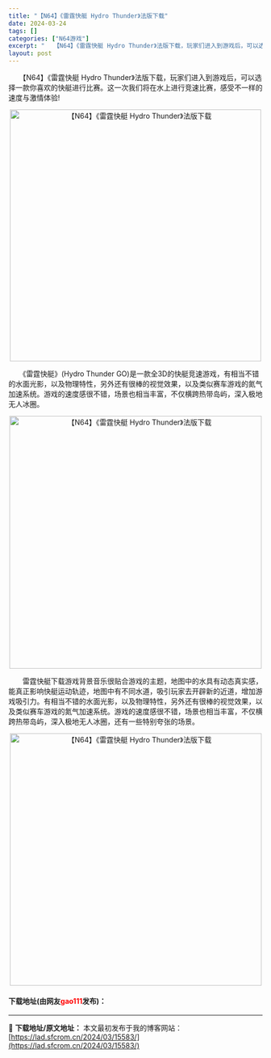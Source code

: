 ```yaml
---
title: "【N64】《雷霆快艇 Hydro Thunder》法版下载"
date: 2024-03-24
tags: []
categories: ["N64游戏"]
excerpt: "　　【N64】《雷霆快艇 Hydro Thunder》法版下载，玩家们进入到游戏后，可以选择一款你喜欢的快艇进行比赛。这一次我们将在水上进行竞速比赛，感受不一样的速度与激情体验! 　　《雷霆快艇》(Hydro Thunder GO)是一款全3D的快艇竞速游戏，有相当不错的水面光影，以及物理特性，另外&hellip;"
layout: post
---
```


 <p>　　【N64】《雷霆快艇 Hydro Thunder》法版下载，玩家们进入到游戏后，可以选择一款你喜欢的快艇进行比赛。这一次我们将在水上进行竞速比赛，感受不一样的速度与激情体验!</p> <p align="center"><img align="" border="0" src="https://lad.sfcrom.cn/wp-content/uploads/2024/03/20240324_66003cb929292.png" width="498" alt="【N64】《雷霆快艇 Hydro Thunder》法版下载" /></p> <p>　　《雷霆快艇》(Hydro Thunder GO)是一款全3D的快艇竞速游戏，有相当不错的水面光影，以及物理特性，另外还有很棒的视觉效果，以及类似赛车游戏的氮气加速系统。游戏的速度感很不错，场景也相当丰富，不仅横跨热带岛屿，深入极地无人冰圈。</p> <p align="center"><img align="" border="0" src="https://lad.sfcrom.cn/wp-content/uploads/2024/03/20240324_66003cba1c950.png" width="500" alt="【N64】《雷霆快艇 Hydro Thunder》法版下载" /></p> <p>　　雷霆快艇下载游戏背景音乐很贴合游戏的主题，地图中的水具有动态真实感，能真正影响快艇运动轨迹，地图中有不同水道，吸引玩家去开辟新的近道，增加游戏吸引力。有相当不错的水面光影，以及物理特性，另外还有很棒的视觉效果，以及类似赛车游戏的氮气加速系统。游戏的速度感很不错，场景也相当丰富，不仅横跨热带岛屿，深入极地无人冰圈，还有一些特别夸张的场景。</p> <p align="center"><img align="" border="0" src="https://lad.sfcrom.cn/wp-content/uploads/2024/03/20240324_66003cbb04b6b.png" width="499" alt="【N64】《雷霆快艇 Hydro Thunder》法版下载" /></p> <p><h4>下载地址(由网友<font color="red">gao111</font>发布)：</h4></p> 

---
📖 **下载地址/原文地址：** 本文最初发布于我的博客网站：[https://lad.sfcrom.cn/2024/03/15583/](https://lad.sfcrom.cn/2024/03/15583/)
